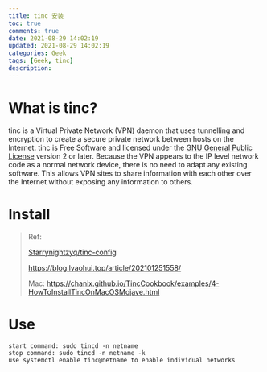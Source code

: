 ```yaml
---
title: tinc 安装
toc: true
comments: true
date: 2021-08-29 14:02:19
updated: 2021-08-29 14:02:19
categories: Geek
tags: [Geek, tinc]
description: 
---
```


# What is tinc?

tinc is a Virtual Private Network (VPN) daemon that uses tunnelling and encryption to create a secure private network between hosts on the Internet. tinc is Free Software and licensed under the [GNU General Public License](https://www.gnu.org/licenses/old-licenses/gpl-2.0.html) version 2 or later. Because the VPN appears to the IP level network code as a normal network device, there is no need to adapt any existing software. This allows VPN sites to share information with each other over the Internet without exposing any information to others.

<!--more-->

# Install

> Ref:
>
> [Starrynightzyq/tinc-config](https://github.com/Starrynightzyq/tinc-config)
>
> https://blog.lvaohui.top/article/202101251558/
>
> Mac: https://chanix.github.io/TincCookbook/examples/4-HowToInstallTincOnMacOSMojave.html

# Use

~~~
start command: sudo tincd -n netname
stop command: sudo tincd -n netname -k
use systemctl enable tinc@netname to enable individual networks
~~~

